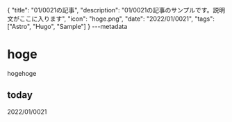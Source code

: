 {
  "title": "01/0021の記事",
  "description": "01/0021の記事のサンプルです。説明文がここに入ります",
  "icon": "hoge.png",
  "date": "2022/01/0021",
  "tags": ["Astro", "Hugo", "Sample"]
}
---metadata

# hoge
hogehoge

## today
2022/01/0021